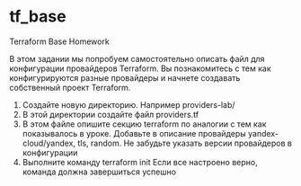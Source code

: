 # tf_base
Terraform Base Homework

В этом задании мы попробуем самостоятельно описать файл для конфигурации провайдеров Terraform. Вы познакомитесь с тем как конфигурируются разные провайдеры и начнете создавать собственный проект Terraform.

1. Создайте новую директорию. Например providers-lab/
2. В этой директории создайте файл providers.tf
3. В этом файле опишите секцию terraform по аналогии с тем как показывалось в уроке. Добавьте в описание провайдеры yandex-cloud/yandex, tls, random.
Не забудьте указать версии провайдеров в конфигурации
4. Выполните команду
terraform init
Если все настроено верно, команда должна завершиться успешно
